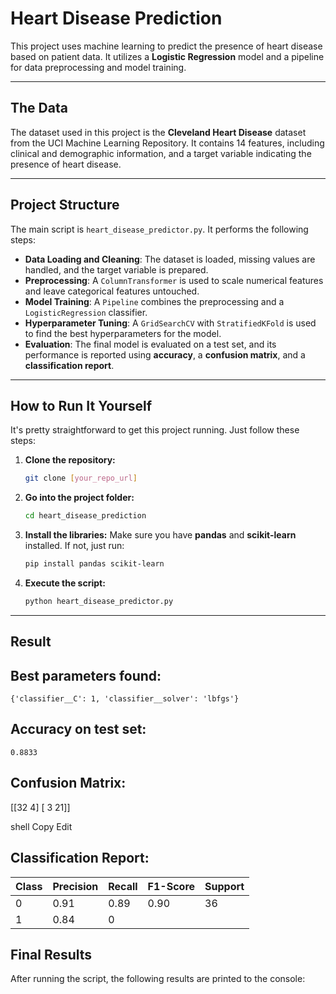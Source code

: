 # Heart Disease Prediction

This project uses machine learning to predict the presence of heart disease based on patient data. It utilizes a **Logistic Regression** model and a pipeline for data preprocessing and model training.

---

## The Data

The dataset used in this project is the **Cleveland Heart Disease** dataset from the UCI Machine Learning Repository. It contains 14 features, including clinical and demographic information, and a target variable indicating the presence of heart disease.

---

## Project Structure

The main script is `heart_disease_predictor.py`. It performs the following steps:
- **Data Loading and Cleaning**: The dataset is loaded, missing values are handled, and the target variable is prepared.
- **Preprocessing**: A `ColumnTransformer` is used to scale numerical features and leave categorical features untouched.
- **Model Training**: A `Pipeline` combines the preprocessing and a `LogisticRegression` classifier.
- **Hyperparameter Tuning**: A `GridSearchCV` with `StratifiedKFold` is used to find the best hyperparameters for the model.
- **Evaluation**: The final model is evaluated on a test set, and its performance is reported using **accuracy**, a **confusion matrix**, and a **classification report**.

---

## How to Run It Yourself

It's pretty straightforward to get this project running. Just follow these steps:

1.  **Clone the repository:**
    ```bash
    git clone [your_repo_url]
    ```

2.  **Go into the project folder:**
    ```bash
    cd heart_disease_prediction
    ```

3.  **Install the libraries:** Make sure you have **pandas** and **scikit-learn** installed. If not, just run:
    ```bash
    pip install pandas scikit-learn
    ```

4.  **Execute the script:**
    ```bash
    python heart_disease_predictor.py
    ```

---

## Result 
## Best parameters found:
`{'classifier__C': 1, 'classifier__solver': 'lbfgs'}`

## Accuracy on test set:
`0.8833`

## Confusion Matrix:
[[32 4]
[ 3 21]]

shell
Copy
Edit

## Classification Report:
| Class | Precision | Recall | F1-Score | Support |
|-------|-----------|--------|----------|---------|
| 0     | 0.91      | 0.89   | 0.90     | 36      |
| 1     | 0.84      | 0

## Final Results

After running the script, the following results are printed to the console:
